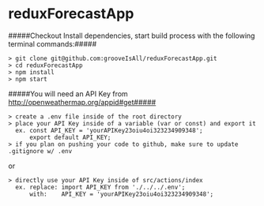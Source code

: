 # reduxForecastApp

#####Checkout Install dependencies, start build process with the following terminal commands:#####

    > git clone git@github.com:grooveIsAll/reduxForecastApp.git
    > cd reduxForecastApp
    > npm install
    > npm start

#####You will need an API Key from http://openweathermap.org/appid#get#####

    > create a .env file inside of the root directory
    > place your API Key inside of a variable (var or const) and export it
      ex. const API_KEY = 'yourAPIKey23oiu4oi323234909348';
          export default API_KEY;
    > if you plan on pushing your code to github, make sure to update .gitignore w/ .env
    
or

    > directly use your API Key inside of src/actions/index
      ex. replace: import API_KEY from './../../.env';
          with:    API_KEY = 'yourAPIKey23oiu4oi323234909348';
